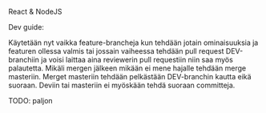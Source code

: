 React & NodeJS


Dev guide:

Käytetään nyt vaikka feature-brancheja kun tehdään jotain ominaisuuksia ja featuren ollessa valmis tai jossain vaiheessa tehdään pull request DEV-branchiin ja voisi laittaa aina reviewerin pull requestiin niin saa myös palautetta. Mikäli mergen jälkeen mikään ei mene hajalle tehdään merge masteriin. Merget masteriin tehdään pelkästään DEV-branchin kautta eikä suoraan. Deviin tai masteriin ei myöskään tehdä suoraan committeja. 



TODO: paljon